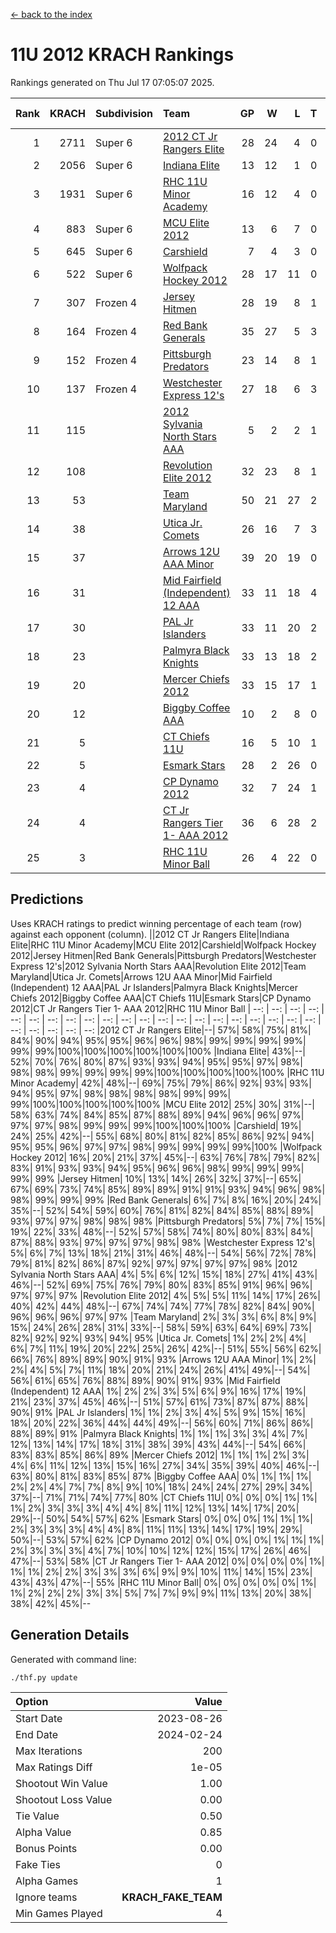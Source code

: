 [<- back to the index](readme.md)
# 11U 2012 KRACH Rankings
Rankings generated on Thu Jul 17 07:05:07 2025.

Rank|KRACH|Subdivision|Team|GP|W|L|T|OTW|OTL|SoS|Exp Wins|Win Diff
---:|---:|:---|:---|---:|---:|---:|---:|---:|---:|---:|---:|---:
1|2711|Super 6|[2012 CT Jr Rangers Elite](https://gamesheetstats.com/seasons/3664/teams/140909/schedule)|28|24|4|0|1|0|552|24.9|0.0
2|2056|Super 6|[Indiana Elite](https://gamesheetstats.com/seasons/3664/teams/144355/schedule)|13|12|1|0|1|0|215|12.8|-0.0
3|1931|Super 6|[RHC 11U Minor Academy](https://gamesheetstats.com/seasons/3664/teams/140913/schedule)|16|12|4|0|0|1|908|12.9|0.0
4|883|Super 6|[MCU Elite 2012](https://gamesheetstats.com/seasons/3664/teams/140908/schedule)|13|6|7|0|2|2|1438|6.9|0.0
5|645|Super 6|[Carshield](https://gamesheetstats.com/seasons/3664/teams/160344/schedule)|7|4|3|0|0|1|1037|4.8|-0.0
6|522|Super 6|[Wolfpack Hockey 2012](https://gamesheetstats.com/seasons/3664/teams/140914/schedule)|28|17|11|0|1|2|813|17.9|0.0
7|307|Frozen 4|[Jersey Hitmen](https://gamesheetstats.com/seasons/3664/teams/140915/schedule)|28|19|8|1|0|0|530|20.4|0.0
8|164|Frozen 4|[Red Bank Generals](https://gamesheetstats.com/seasons/3664/teams/140916/schedule)|35|27|5|3|3|0|49|29.4|0.0
9|152|Frozen 4|[Pittsburgh Predators](https://gamesheetstats.com/seasons/3664/teams/140925/schedule)|23|14|8|1|0|1|324|15.4|0.0
10|137|Frozen 4|[Westchester Express 12's](https://gamesheetstats.com/seasons/3664/teams/140919/schedule)|27|18|6|3|2|1|249|20.4|0.0
11|115||[2012 Sylvania North Stars AAA](https://gamesheetstats.com/seasons/3664/teams/162461/schedule)|5|2|2|1|0|0|706|3.3|-0.0
12|108||[Revolution Elite 2012](https://gamesheetstats.com/seasons/3664/teams/140924/schedule)|32|23|8|1|1|1|64|24.4|0.0
13|53||[Team Maryland](https://gamesheetstats.com/seasons/3664/teams/140928/schedule)|50|21|27|2|1|0|496|22.9|0.0
14|38||[Utica Jr. Comets](https://gamesheetstats.com/seasons/3664/teams/140923/schedule)|26|16|7|3|2|1|35|18.4|0.0
15|37||[Arrows 12U AAA Minor](https://gamesheetstats.com/seasons/3664/teams/140920/schedule)|39|20|19|0|4|0|87|20.9|0.0
16|31||[Mid Fairfield (Independent) 12 AAA](https://gamesheetstats.com/seasons/3664/teams/140910/schedule)|33|11|18|4|1|2|113|13.9|0.0
17|30||[PAL Jr Islanders](https://gamesheetstats.com/seasons/3664/teams/140921/schedule)|33|11|20|2|1|4|256|12.9|0.0
18|23||[Palmyra Black Knights](https://gamesheetstats.com/seasons/3664/teams/140927/schedule)|33|13|18|2|0|1|63|14.9|0.0
19|20||[Mercer Chiefs 2012](https://gamesheetstats.com/seasons/3664/teams/140918/schedule)|33|15|17|1|0|2|52|16.4|0.0
20|12||[Biggby Coffee AAA](https://gamesheetstats.com/seasons/3664/teams/144354/schedule)|10|2|8|0|0|0|645|2.8|-0.0
21|5||[CT Chiefs 11U](https://gamesheetstats.com/seasons/3664/teams/140912/schedule)|16|5|10|1|1|1|16|6.4|0.0
22|5||[Esmark Stars](https://gamesheetstats.com/seasons/3664/teams/140926/schedule)|28|2|26|0|0|0|518|2.9|0.0
23|4||[CP Dynamo 2012](https://gamesheetstats.com/seasons/3664/teams/140922/schedule)|32|7|24|1|1|1|53|8.4|0.0
24|4||[CT Jr Rangers Tier 1- AAA 2012](https://gamesheetstats.com/seasons/3664/teams/140911/schedule)|36|6|28|2|1|0|60|7.9|0.0
25|3||[RHC 11U Minor Ball](https://gamesheetstats.com/seasons/3664/teams/140917/schedule)|26|4|22|0|0|2|66|4.9|0.0

## Predictions
Uses KRACH ratings to predict winning percentage of each team (row) against each opponent (column).
||2012 CT Jr Rangers Elite|Indiana Elite|RHC 11U Minor Academy|MCU Elite 2012|Carshield|Wolfpack Hockey 2012|Jersey Hitmen|Red Bank Generals|Pittsburgh Predators|Westchester Express 12's|2012 Sylvania North Stars AAA|Revolution Elite 2012|Team Maryland|Utica Jr. Comets|Arrows 12U AAA Minor|Mid Fairfield (Independent) 12 AAA|PAL Jr Islanders|Palmyra Black Knights|Mercer Chiefs 2012|Biggby Coffee AAA|CT Chiefs 11U|Esmark Stars|CP Dynamo 2012|CT Jr Rangers Tier 1- AAA 2012|RHC 11U Minor Ball
| --: | --: | --: | --: | --: | --: | --: | --: | --: | --: | --: | --: | --: | --: | --: | --: | --: | --: | --: | --: | --: | --: | --: | --: | --: | --: 
|2012 CT Jr Rangers Elite|--| 57%| 58%| 75%| 81%| 84%| 90%| 94%| 95%| 95%| 96%| 96%| 98%| 99%| 99%| 99%| 99%| 99%| 99%|100%|100%|100%|100%|100%|100%
|Indiana Elite| 43%|--| 52%| 70%| 76%| 80%| 87%| 93%| 93%| 94%| 95%| 95%| 97%| 98%| 98%| 98%| 99%| 99%| 99%| 99%|100%|100%|100%|100%|100%
|RHC 11U Minor Academy| 42%| 48%|--| 69%| 75%| 79%| 86%| 92%| 93%| 93%| 94%| 95%| 97%| 98%| 98%| 98%| 98%| 99%| 99%| 99%|100%|100%|100%|100%|100%
|MCU Elite 2012| 25%| 30%| 31%|--| 58%| 63%| 74%| 84%| 85%| 87%| 88%| 89%| 94%| 96%| 96%| 97%| 97%| 97%| 98%| 99%| 99%| 99%|100%|100%|100%
|Carshield| 19%| 24%| 25%| 42%|--| 55%| 68%| 80%| 81%| 82%| 85%| 86%| 92%| 94%| 95%| 95%| 96%| 97%| 97%| 98%| 99%| 99%| 99%| 99%|100%
|Wolfpack Hockey 2012| 16%| 20%| 21%| 37%| 45%|--| 63%| 76%| 78%| 79%| 82%| 83%| 91%| 93%| 93%| 94%| 95%| 96%| 96%| 98%| 99%| 99%| 99%| 99%| 99%
|Jersey Hitmen| 10%| 13%| 14%| 26%| 32%| 37%|--| 65%| 67%| 69%| 73%| 74%| 85%| 89%| 89%| 91%| 91%| 93%| 94%| 96%| 98%| 98%| 99%| 99%| 99%
|Red Bank Generals|  6%|  7%|  8%| 16%| 20%| 24%| 35%|--| 52%| 54%| 59%| 60%| 76%| 81%| 82%| 84%| 85%| 88%| 89%| 93%| 97%| 97%| 98%| 98%| 98%
|Pittsburgh Predators|  5%|  7%|  7%| 15%| 19%| 22%| 33%| 48%|--| 52%| 57%| 58%| 74%| 80%| 80%| 83%| 84%| 87%| 88%| 93%| 97%| 97%| 97%| 98%| 98%
|Westchester Express 12's|  5%|  6%|  7%| 13%| 18%| 21%| 31%| 46%| 48%|--| 54%| 56%| 72%| 78%| 79%| 81%| 82%| 86%| 87%| 92%| 97%| 97%| 97%| 97%| 98%
|2012 Sylvania North Stars AAA|  4%|  5%|  6%| 12%| 15%| 18%| 27%| 41%| 43%| 46%|--| 52%| 69%| 75%| 76%| 79%| 80%| 83%| 85%| 91%| 96%| 96%| 97%| 97%| 97%
|Revolution Elite 2012|  4%|  5%|  5%| 11%| 14%| 17%| 26%| 40%| 42%| 44%| 48%|--| 67%| 74%| 74%| 77%| 78%| 82%| 84%| 90%| 96%| 96%| 96%| 97%| 97%
|Team Maryland|  2%|  3%|  3%|  6%|  8%|  9%| 15%| 24%| 26%| 28%| 31%| 33%|--| 58%| 59%| 63%| 64%| 69%| 73%| 82%| 92%| 92%| 93%| 94%| 95%
|Utica Jr. Comets|  1%|  2%|  2%|  4%|  6%|  7%| 11%| 19%| 20%| 22%| 25%| 26%| 42%|--| 51%| 55%| 56%| 62%| 66%| 76%| 89%| 89%| 90%| 91%| 93%
|Arrows 12U AAA Minor|  1%|  2%|  2%|  4%|  5%|  7%| 11%| 18%| 20%| 21%| 24%| 26%| 41%| 49%|--| 54%| 56%| 61%| 65%| 76%| 88%| 89%| 90%| 91%| 93%
|Mid Fairfield (Independent) 12 AAA|  1%|  2%|  2%|  3%|  5%|  6%|  9%| 16%| 17%| 19%| 21%| 23%| 37%| 45%| 46%|--| 51%| 57%| 61%| 73%| 87%| 87%| 88%| 90%| 91%
|PAL Jr Islanders|  1%|  1%|  2%|  3%|  4%|  5%|  9%| 15%| 16%| 18%| 20%| 22%| 36%| 44%| 44%| 49%|--| 56%| 60%| 71%| 86%| 86%| 88%| 89%| 91%
|Palmyra Black Knights|  1%|  1%|  1%|  3%|  3%|  4%|  7%| 12%| 13%| 14%| 17%| 18%| 31%| 38%| 39%| 43%| 44%|--| 54%| 66%| 83%| 83%| 85%| 86%| 89%
|Mercer Chiefs 2012|  1%|  1%|  1%|  2%|  3%|  4%|  6%| 11%| 12%| 13%| 15%| 16%| 27%| 34%| 35%| 39%| 40%| 46%|--| 63%| 80%| 81%| 83%| 85%| 87%
|Biggby Coffee AAA|  0%|  1%|  1%|  1%|  2%|  2%|  4%|  7%|  7%|  8%|  9%| 10%| 18%| 24%| 24%| 27%| 29%| 34%| 37%|--| 71%| 71%| 74%| 77%| 80%
|CT Chiefs 11U|  0%|  0%|  0%|  1%|  1%|  1%|  2%|  3%|  3%|  3%|  4%|  4%|  8%| 11%| 12%| 13%| 14%| 17%| 20%| 29%|--| 50%| 54%| 57%| 62%
|Esmark Stars|  0%|  0%|  0%|  1%|  1%|  1%|  2%|  3%|  3%|  3%|  4%|  4%|  8%| 11%| 11%| 13%| 14%| 17%| 19%| 29%| 50%|--| 53%| 57%| 62%
|CP Dynamo 2012|  0%|  0%|  0%|  0%|  1%|  1%|  1%|  2%|  3%|  3%|  3%|  4%|  7%| 10%| 10%| 12%| 12%| 15%| 17%| 26%| 46%| 47%|--| 53%| 58%
|CT Jr Rangers Tier 1- AAA 2012|  0%|  0%|  0%|  0%|  1%|  1%|  1%|  2%|  2%|  3%|  3%|  3%|  6%|  9%|  9%| 10%| 11%| 14%| 15%| 23%| 43%| 43%| 47%|--| 55%
|RHC 11U Minor Ball|  0%|  0%|  0%|  0%|  0%|  1%|  1%|  2%|  2%|  2%|  3%|  3%|  5%|  7%|  7%|  9%|  9%| 11%| 13%| 20%| 38%| 38%| 42%| 45%|--

## Generation Details

Generated with command line:
```
./thf.py update
```

| Option | Value |
| :----- | ----: |
| Start Date | 2023-08-26 |
| End Date | 2024-02-24 |
| Max Iterations | 200 |
| Max Ratings Diff | 1e-05 |
| Shootout Win Value | 1.00 |
| Shootout Loss Value | 0.00 |
| Tie Value | 0.50 |
| Alpha Value | 0.85 |
| Bonus Points | 0.00 |
| Fake Ties | 0 |
| Alpha Games | 1 |
| Ignore teams | __KRACH_FAKE_TEAM__ |
| Min Games Played | 4 |

